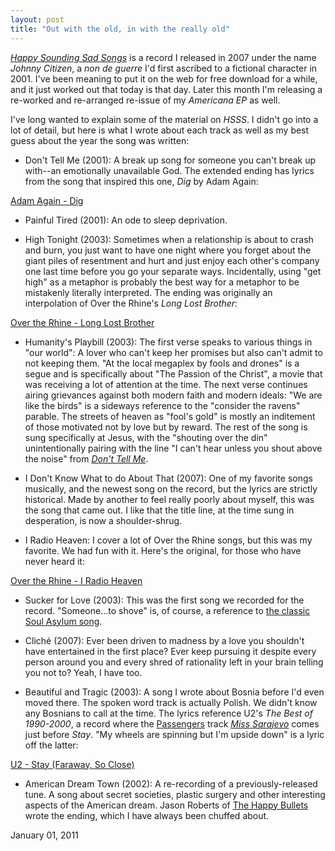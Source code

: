 ```yaml
---
layout: post
title: "Out with the old, in with the really old"
---
```


<p class="media"><object data="http://bandcamp.com/EmbeddedPlayer/album=2217487435/size=grande3/bgcol=FFFFFF/linkcol=4285BB//" type="text/html" width="300" height="410"> </object></p>

_[Happy Sounding Sad Songs](http://danielmiller.bandcamp.com/album/happy-sounding-sad-songs)_ is a record I released in 2007 under the name _Johnny Citizen_, a _non de guerre_ I'd first ascribed to a fictional character in 2001. I've been meaning to put it on the web for free download for a while, and it just worked out that today is that day. Later this month I'm releasing a re-worked and re-arranged re-issue of my _Americana EP_ as well.

I've long wanted to explain some of the material on _HSSS_. I didn't go into a lot of detail, but here is what I wrote about each track as well as my best guess about the year the song was written:

* Don't Tell Me (2001):
A break up song for someone you can't break up with--an emotionally unavailable God. The extended ending has lyrics from the song that inspired this one, _Dig_ by Adam Again:

<p><span class="audioplayer"><span id="audioplayer_1"><a href="http://danielsjourney.com/files/07%20Dig.mp3">Adam Again - Dig</a></span></span></p>

* Painful Tired (2001):
An ode to sleep deprivation.

* High Tonight (2003):
Sometimes when a relationship is about to crash and burn, you just want to have one night where you forget about the giant piles of resentment and hurt and just enjoy each other's company one last time before you go your separate ways. Incidentally, using "get high" as a metaphor is probably the best way for a metaphor to be mistakenly literally interpreted. The ending was originally an interpolation of Over the Rhine's _Long Lost Brother_:

<p><span class="audioplayer"><span id="audioplayer_2"><a href="http://danielsjourney.com/files/01%20Long%20Lost%20Brother.mp3">Over the Rhine - Long Lost Brother</a></span></span></p>

* Humanity's Playbill (2003):
The first verse speaks to various things in "our world": A lover who can't keep her promises but also can't admit to not keeping them. "At the local megaplex by fools and drones" is a segue and is specifically about "The Passion of the Christ", a movie that was receiving a lot of attention at the time. The next verse continues airing grievances against both modern faith and modern ideals: "We are like the birds" is a sideways reference to the "consider the ravens" parable. The streets of heaven as "fool's gold" is mostly an inditement of those motivated not by love but by reward. The rest of the song is sung specifically at Jesus, with the "shouting over the din" unintentionally pairing with the line "I can't hear unless you shout above the noise" from _[Don't Tell Me](http://danielmiller.bandcamp.com/track/dont-tell-me)_.

* I Don't Know What to do About That (2007):
One of my favorite songs musically, and the newest song on the record, but the lyrics are strictly historical. Made by another to feel really poorly about myself, this was the song that came out. I like that the title line, at the time sung in desperation, is now a shoulder-shrug.

* I Radio Heaven:
I cover a lot of Over the Rhine songs, but this was my favorite. We had fun with it. Here's the original, for those who have never heard it:

<p><span class="audioplayer"><span id="audioplayer_3"><a href="http://danielsjourney.com/files/05%20I%20Radio%20Heaven.mp3">Over the Rhine - I Radio Heaven</a></span></span></p>

* Sucker for Love (2003):
This was the first song we recorded for the record. "Someone...to shove" is, of course, a reference to [the classic Soul Asylum song](http://www.youtube.com/watch?v=OrrE5bCA5lg).

* Clich&eacute; (2007):
Ever been driven to madness by a love you shouldn't have entertained in the first place? Ever keep pursuing it despite every person around you and every shred of rationality left in your brain telling you not to? Yeah, I have too. 

* Beautiful and Tragic (2003):
A song I wrote about Bosnia before I'd even moved there. The spoken word track is actually Polish. We didn't know any Bosnians to call at the time. The lyrics reference U2's _The Best of 1990-2000_, a record where the [Passengers](http://member.u2.com/discography/index/album/albumId/4076/tagName/Other) track _[Miss Sarajevo](http://en.wikipedia.org/wiki/Miss_Sarajevo)_ comes just before _Stay_. "My wheels are spinning but I'm upside down" is a lyric off the latter:

<p><span class="audioplayer"><span id="audioplayer_4"><a href="http://danielsjourney.com/files/Stay.mp3">U2 - Stay (Faraway, So Close)</a></span></span></p>

* American Dream Town (2002):
A re-recording of a previously-released tune. A song about secret societies, plastic surgery and other interesting aspects of the American dream. Jason Roberts of [The Happy Bullets](http://www.happybullets.com/) wrote the ending, which I have always been chuffed about.

<p class="date">January 01, 2011</p>

<script type="text/javascript">  
  $(function(){
    AudioPlayer.embed("audioplayer_1", {soundFile: "http://danielsjourney.com/files/07%20Dig.mp3",  
        titles: "Dig",  
        artists: "Adam Again"});
    AudioPlayer.embed("audioplayer_2", {soundFile: "http://danielsjourney.com/files/01%20Long%20Lost%20Brother.mp3",  
        titles: "Long Lost Brother",  
        artists: "Over the Rhine"});
    AudioPlayer.embed("audioplayer_3", {soundFile: "http://danielsjourney.com/files/05%20I%20Radio%20Heaven.mp3",  
        titles: "I Radio Heaven",  
        artists: "Over the Rhine"});
    AudioPlayer.embed("audioplayer_4", {soundFile: "http://danielsjourney.com/files/Stay.mp3",  
        titles: "Stay (Faraway, So Close)",  
        artists: "U2"});
  });
  djdc.connected = function() {
    $("#content_container object").css({"padding": "5px"});
  };
</script>
